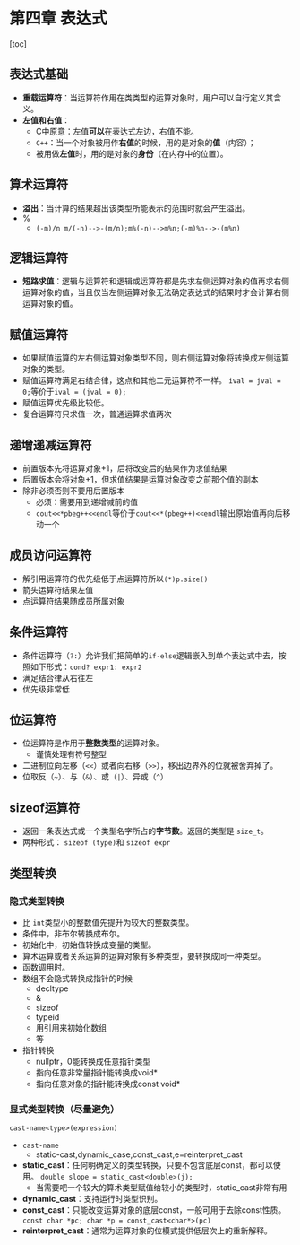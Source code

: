 # 第四章 表达式
[toc]
## 表达式基础

- **重载运算符**：当运算符作用在类类型的运算对象时，用户可以自行定义其含义。
- **左值和右值**：
    - C中原意：左值**可以**在表达式左边，右值不能。
    - `C++`：当一个对象被用作**右值**的时候，用的是对象的**值**（内容）；
    - 被用做**左值**时，用的是对象的**身份**（在内存中的位置）。

## 算术运算符

- **溢出**：当计算的结果超出该类型所能表示的范围时就会产生溢出。
- %
  - `(-m)/n m/(-n)-->-(m/n);m%(-n)-->m%n;(-m)%n-->-(m%n)`

## 逻辑运算符

- **短路求值**：逻辑与运算符和逻辑或运算符都是先求左侧运算对象的值再求右侧运算对象的值，当且仅当左侧运算对象无法确定表达式的结果时才会计算右侧运算对象的值。

## 赋值运算符

- 如果赋值运算的左右侧运算对象类型不同，则右侧运算对象将转换成左侧运算对象的类型。
- 赋值运算符满足右结合律，这点和其他二元运算符不一样。 `ival = jval = 0;`等价于`ival = (jval = 0);`
- 赋值运算优先级比较低。
- 复合运算符只求值一次，普通运算求值两次
  
## 递增递减运算符
- 前置版本先将运算对象+1，后将改变后的结果作为求值结果
- 后置版本会将对象+1，但求值结果是运算对象改变之前那个值的副本
- 除非必须否则不要用后置版本
  - 必须：需要用到递增减前的值
  - `cout<<*pbeg++<<endl`等价于`cout<<*(pbeg++)<<endl`输出原始值再向后移动一个

## 成员访问运算符
- 解引用运算符的优先级低于点运算符所以`(*)p.size()`
- 箭头运算符结果左值
- 点运算符结果随成员所属对象

## 条件运算符

- 条件运算符（`?:`）允许我们把简单的`if-else`逻辑嵌入到单个表达式中去，按照如下形式：`cond? expr1: expr2`
- 满足结合律从右往左
- 优先级非常低

## 位运算符

- 位运算符是作用于**整数类型**的运算对象。
  - 谨慎处理有符号整型
- 二进制位向左移（`<<`）或者向右移（`>>`），移出边界外的位就被舍弃掉了。
- 位取反（`~`）、与（`&`）、或（`|`）、异或（`^`）

## sizeof运算符

- 返回一条表达式或一个类型名字所占的**字节数**。返回的类型是 `size_t`。
- 两种形式： `sizeof (type)`和 `sizeof expr`

## 类型转换

### 隐式类型转换

- 比 `int`类型小的整数值先提升为较大的整数类型。
- 条件中，非布尔转换成布尔。
- 初始化中，初始值转换成变量的类型。
- 算术运算或者关系运算的运算对象有多种类型，要转换成同一种类型。
- 函数调用时。
- 数组不会隐式转换成指针的时候
  - decltype
  - &
  - sizeof
  - typeid
  - 用引用来初始化数组
  - 等
- 指针转换
  - nullptr，0能转换成任意指针类型
  - 指向任意非常量指针能转换成void*
  - 指向任意对象的指针能转换成const void*

### 显式类型转换（尽量避免）
`cast-name<type>(expression)`
- `cast-name`
  - static-cast,dynamic_case,const_cast,e=reinterpret_cast
- **static_cast**：任何明确定义的类型转换，只要不包含底层const，都可以使用。 `double slope = static_cast<double>(j);`
  - 当需要吧一个较大的算术类型赋值给较小的类型时，static_cast非常有用
- **dynamic_cast**：支持运行时类型识别。
- **const_cast**：只能改变运算对象的底层const，一般可用于去除const性质。 `const char *pc; char *p = const_cast<char*>(pc)`
- **reinterpret_cast**：通常为运算对象的位模式提供低层次上的重新解释。
